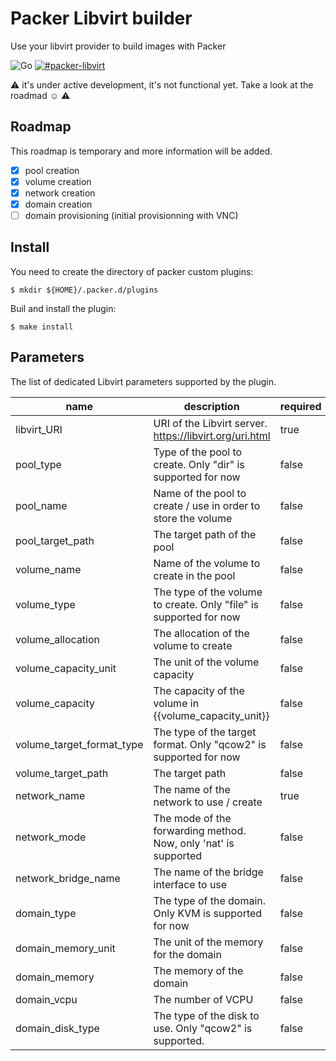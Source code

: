 # Packer Libvirt builder
Use your libvirt provider to build images with Packer

![Go](https://github.com/tormath1/packer-libvirt/workflows/Go/badge.svg)
[![#packer-libvirt](https://img.shields.io/badge/IRC-%23packer--libvirt-blue)](https://webchat.freenode.net/)

:warning: it's under active development, it's not functional yet. Take a look at the roadmad :relaxed: :warning:

## Roadmap

This roadmap is temporary and more information will be added.

- [x] pool creation
- [x] volume creation
- [x] network creation
- [x] domain creation
- [ ] domain provisioning (initial provisionning with VNC)

## Install

You need to create the directory of packer custom plugins:

```
$ mkdir ${HOME}/.packer.d/plugins
```

Buil and install the plugin:

```shell
$ make install
```

## Parameters

The list of dedicated Libvirt parameters supported by the plugin.

| name                      | description                                                        | required | default                              |
|---------------------------|--------------------------------------------------------------------|----------|--------------------------------------|
| libvirt_URI               | URI of the Libvirt server. https://libvirt.org/uri.html            | true     |                                      |
| pool_type                 | Type of the pool to create. Only "dir" is supported for now        | false    | dir                                  |
| pool_name                 | Name of the pool to create / use in order to store the volume      | false    | pool-packer                          |
| pool_target_path          | The target path of the pool                                        | false    | /var/lib/libvirt/{{pool_name}}       |
| volume_name               | Name of the volume to create in the pool                           | false    | {{pool_name}}-volume                 |
| volume_type               | The type of the volume to create. Only "file" is supported for now | false    | file                                 |
| volume_allocation         | The allocation of the volume to create                             | false    | 0                                    |
| volume_capacity_unit      | The unit of the volume capacity                                    | false    | G (for GB)                           |
| volume_capacity           | The capacity of the volume in {{volume_capacity_unit}}             | false    | 8                                    |
| volume_target_format_type | The type of the target format. Only "qcow2" is supported for now   | false    | qcow2                                |
| volume_target_path        | The target path                                                    | false    | {{pool_target_path}}/{{volume_name}} |
| network_name              | The name of the network to use / create                            | true     |                                      |
| network_mode              | The mode of the forwarding method. Now, only 'nat' is supported    | false    | nat                                  |
| network_bridge_name       | The name of the bridge interface to use                            | false    | virbr0                               |
| domain_type               | The type of the domain. Only KVM is supported for now              | false    | kvm                                  |
| domain_memory_unit        | The unit of the memory for the domain                              | false    | MiB                                  |
| domain_memory             | The memory of the domain                                           | false    | 1024                                 |
| domain_vcpu               | The number of VCPU                                                 | false    | 1                                    |
| domain_disk_type          | The type of the disk to use. Only "qcow2" is supported.            | false    | qcow2                                |
